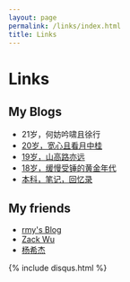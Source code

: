 ```yaml
---
layout: page
permalink: /links/index.html
title: Links
---
```


# Links

## My Blogs

- 21岁，何妨吟啸且徐行
- [20岁，宽心且看月中桂](https://caihanlin.com/blogs/20yrs)
- [19岁，山高路亦远](https://caihanlin.com/blogs/19yrs)
- [18岁，缓慢受锤的黄金年代](https://caihanlin.com/blogs/18yrs)
- [本科，笔记，回忆录](https://mieclance.club/)



## My friends

- [rmy's Blog](https://www.raomengyu.top/)
- [Zack Wu](https://www.zackwu.com/)
- [杨希杰](https://yang-xijie.github.io/)



{% include disqus.html %} 
